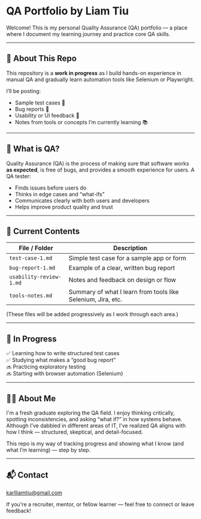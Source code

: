 # QA Portfolio by Liam Tiu

Welcome! This is my personal Quality Assurance (QA) portfolio — a place where I document my learning journey and practice core QA skills.

---

## 📌 About This Repo

This repository is a **work in progress** as I build hands-on experience in manual QA and gradually learn automation tools like Selenium or Playwright.

I’ll be posting:
- Sample test cases 🧾
- Bug reports 🐛
- Usability or UI feedback 🎯
- Notes from tools or concepts I’m currently learning 📚

---

## 🎯 What is QA?

Quality Assurance (QA) is the process of making sure that software works **as expected**, is free of bugs, and provides a smooth experience for users. A QA tester:
- Finds issues before users do
- Thinks in edge cases and “what-ifs”
- Communicates clearly with both users and developers
- Helps improve product quality and trust

---

## 📁 Current Contents

| File / Folder | Description |
|---------------|-------------|
| `test-case-1.md` | Simple test case for a sample app or form |
| `bug-report-1.md` | Example of a clear, written bug report |
| `usability-review-1.md` | Notes and feedback on design or flow |
| `tools-notes.md` | Summary of what I learn from tools like Selenium, Jira, etc. |

(These files will be added progressively as I work through each area.)

---

## 🔧 In Progress

✅ Learning how to write structured test cases  
✅ Studying what makes a “good bug report”  
🔜 Practicing exploratory testing  
🔜 Starting with browser automation (Selenium)

---

## 🙋‍♂️ About Me

I'm a fresh graduate exploring the QA field. I enjoy thinking critically, spotting inconsistencies, and asking “what if?” in how systems behave.  
Although I’ve dabbled in different areas of IT, I’ve realized QA aligns with how I think — structured, skeptical, and detail-focused.

This repo is my way of tracking progress and showing what I know (and what I’m learning) — step by step.

---

## 📬 Contact 

karlliamtiu@gmail.com

If you're a recruiter, mentor, or fellow learner — feel free to connect or leave feedback!

